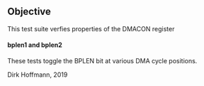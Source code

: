 ## Objective

This test suite verfies properties of the DMACON register

#### bplen1 and bplen2

These tests toggle the BPLEN bit at various DMA cycle positions.


Dirk Hoffmann, 2019
